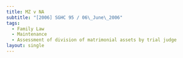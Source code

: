 ```yaml
---
title: MZ v NA
subtitle: "[2006] SGHC 95 / 06\_June\_2006"
tags:
  - Family Law
  - Maintenance
  - Assessment of division of matrimonial assets by trial judge
layout: single
---
```


